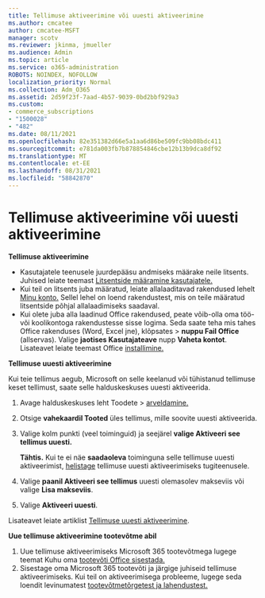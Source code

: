 ```yaml
---
title: Tellimuse aktiveerimine või uuesti aktiveerimine
ms.author: cmcatee
author: cmcatee-MSFT
manager: scotv
ms.reviewer: jkinma, jmueller
ms.audience: Admin
ms.topic: article
ms.service: o365-administration
ROBOTS: NOINDEX, NOFOLLOW
localization_priority: Normal
ms.collection: Adm_O365
ms.assetid: 2d59f23f-7aad-4b57-9039-0bd2bbf929a3
ms.custom:
- commerce_subscriptions
- "1500028"
- "482"
ms.date: 08/11/2021
ms.openlocfilehash: 82e351382d66e5a1aa6d86be509fc9bb08bdc411
ms.sourcegitcommit: e781da003fb7b878854846cbe12b13b9dca8df92
ms.translationtype: MT
ms.contentlocale: et-EE
ms.lasthandoff: 08/31/2021
ms.locfileid: "58842870"
---
```

# <a name="activate-or-reactivate-a-subscription"></a>Tellimuse aktiveerimine või uuesti aktiveerimine

**Tellimuse aktiveerimine**

- Kasutajatele teenusele juurdepääsu andmiseks määrake neile litsents. Juhised leiate teemast [Litsentside määramine kasutajatele.](https://docs.microsoft.com/microsoft-365/admin/manage/assign-licenses-to-users)
- Kui teil on litsents juba määratud, leiate allalaaditavad rakendused lehelt [Minu konto.](https://portal.office.com/account/#installs) Sellel lehel on loend rakendustest, mis on teile määratud litsentside põhjal allalaadimiseks saadaval.
- Kui olete juba alla laadinud Office rakendused, peate võib-olla oma töö- või koolikontoga rakendustesse sisse logima. Seda saate teha mis tahes Office rakenduses (Word, Excel jne), klõpsates   >  **nuppu Fail Office** (allservas). Valige **jaotises Kasutajateave** nupp **Vaheta kontot**. Lisateavet leiate teemast Office [installimine.](https://docs.microsoft.com/microsoft-365/admin/setup/install-applications)

**Tellimuse uuesti aktiveerimine**

Kui teie tellimus aegub, Microsoft on selle keelanud või tühistanud tellimuse keset tellimust, saate selle halduskeskuses uuesti aktiveerida.
  
1. Avage halduskeskuses leht Toodete  >  [arveldamine.](https://go.microsoft.com/fwlink/p/?linkid=842054)
2. Otsige **vahekaardil Tooted** üles tellimus, mille soovite uuesti aktiveerida.
3. Valige kolm punkti (veel toiminguid) ja seejärel **valige Aktiveeri see tellimus uuesti.**

    **Tähtis.** Kui te ei näe **saadaoleva** toiminguna selle tellimuse uuesti aktiveerimist, [helistage](https://go.microsoft.com/fwlink/p/?linkid=518322) tellimuse uuesti aktiveerimiseks tugiteenusele.

4. Valige **paanil Aktiveeri see tellimus** uuesti olemasolev makseviis või valige **Lisa makseviis**.
5. Valige **Aktiveeri uuesti**.

Lisateavet leiate artiklist [Tellimuse uuesti aktiveerimine](https://docs.microsoft.com/microsoft-365/commerce/subscriptions/reactivate-your-subscription).

**Uue tellimuse aktiveerimine tootevõtme abil**

1. Uue tellimuse aktiveerimiseks Microsoft 365 tootevõtmega lugege teemat Kuhu oma [tootevõti Office sisestada.](https://support.office.com/article/where-to-enter-your-office-product-key-0a82e5ae-739e-4b92-a6f4-2ec780c185db)
2. Sisestage oma Microsoft 365 tootevõti ja järgige juhiseid tellimuse aktiveerimiseks. Kui teil on aktiveerimisega probleeme, lugege seda loendit levinumatest [tootevõtmetõrgetest ja lahendustest.](https://docs.microsoft.com/microsoft-365/commerce/product-key-errors-and-solutions)